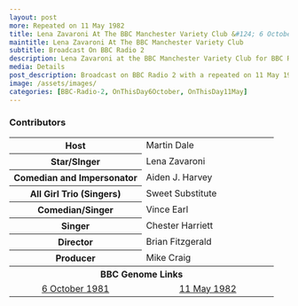 ```yaml
---
layout: post
more: Repeated on 11 May 1982
title: Lena Zavaroni At The BBC Manchester Variety Club &#124; 6 October 1981 &#124; Repeated on 11 May 1982
maintitle: Lena Zavaroni At The BBC Manchester Variety Club
subtitle: Broadcast On BBC Radio 2
description: Lena Zavaroni at the BBC Manchester Variety Club for BBC Radio 2.
media: Details
post_description: Broadcast on BBC Radio 2 with a repeated on 11 May 1982.
image: /assets/images/
categories: [BBC-Radio-2, OnThisDay6October, OnThisDay11May]
---
```


### Contributors
<table>
<tr><th style="width:50%;">Host</th><td style="width:50%;">Martin Dale</td></tr>
<tr><th>Star/SInger</th><td>Lena Zavaroni</td></tr>
<tr><th>Comedian and Impersonator</th><td>Aiden J. Harvey</td></tr>
<tr><th>All Girl Trio (Singers)</th><td>Sweet Substitute</td></tr>
<tr><th>Comedian/Singer</th><td>Vince Earl</td></tr>
<tr><th>Singer</th><td>Chester Harriett</td></tr>
<tr><th>Director</th><td>Brian Fitzgerald</td></tr>
<tr><th>Producer</th><td>Mike Craig</td></tr>
<tr><th colspan="2" style="text-align:center;">BBC Genome Links</th></tr>
<tr style="text-align:center;"><td><a href="https://genome.ch.bbc.co.uk/schedules/radio2/1981-10-06#at-22.00">6 October 1981</a></td><td><a href="https://genome.ch.bbc.co.uk/schedules/radio2/1982-05-11#at-22.00">11 May 1982</a></td></tr>
</table>

